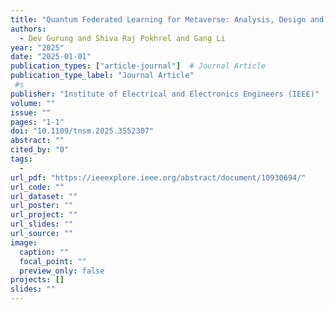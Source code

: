 ```yaml
---
title: "Quantum Federated Learning for Metaverse: Analysis, Design and Implementation"
authors:
  - Dev Gurung and Shiva Raj Pokhrel and Gang Li
year: "2025"
date: "2025-01-01"
publication_types: ["article-journal"]  # Journal Article
publication_type_label: "Journal Article"
 #s
publisher: "Institute of Electrical and Electronics Engineers (IEEE)"
volume: ""
issue: ""
pages: "1-1"
doi: "10.1109/tnsm.2025.3552307"
abstract: ""
cited_by: "0"
tags:
  - 
url_pdf: "https://ieeexplore.ieee.org/abstract/document/10930694/"
url_code: ""
url_dataset: ""
url_poster: ""
url_project: ""
url_slides: ""
url_source: ""
image:
  caption: ""
  focal_point: ""
  preview_only: false
projects: []
slides: ""
---
```

